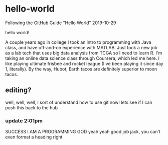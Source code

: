 # hello-world
Following the GitHub Guide "Hello World" 2019-10-29

hello world!

A couple years ago in college I took an intro to programming with Java class, and have off-and-on experience with MATLAB. Just took a new job as a lab tech that uses big data analysis from TCGA so I need to learn R. I'm taking an online data science class through Coursera, which led me here.
I like playing ultimate frisbee and rocket league (I've been playing it since day 1, literally).
By the way, Hubot, Earth tacos are definitely superior to moon tacos.

## editing?

well, well, well, I sort of understand how to use git now! lets see if I can push this back to the hub

### update 2:01pm
SUCCESS I AM A PROGRAMMING GOD
yeah yeah good job jack, you can't even format a heading right
